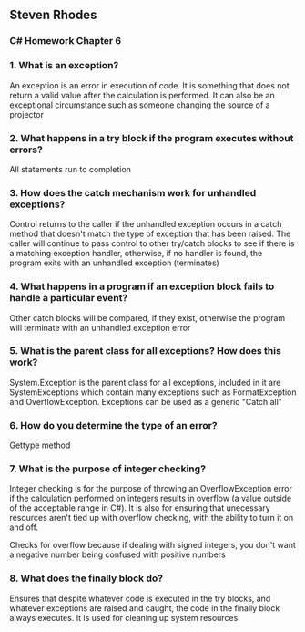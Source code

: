 ## Steven Rhodes
### C# Homework Chapter 6

### 1. What is an exception?
An exception is an error in execution of code. It is something that does not return a valid value after the calculation is performed. It can also be an exceptional circumstance such as someone changing the source of a projector

### 2. What happens in a try block if the program executes without errors?
All statements run to completion

### 3. How does the catch mechanism work for unhandled exceptions?
Control returns to the caller if the unhandled exception occurs in a catch method that doesn't match the type of exception that has been raised. The caller will continue to pass control to other try/catch blocks to see if there is a matching exception handler, otherwise, if no handler is found, the program exits with an unhandled exception (terminates)

### 4. What happens in a program if an exception block fails to handle a particular event?
Other catch blocks will be compared, if they exist, otherwise the program will terminate with an unhandled exception error

### 5. What is the parent class for all exceptions? How does this work?
System.Exception is the parent class for all exceptions, included in it are SystemExceptions which contain many exceptions such as FormatException and OverflowException. Exceptions can be used as a generic "Catch all"

### 6. How do you determine the type of an error?
Gettype method

### 7. What is the purpose of integer checking?
Integer checking is for the purpose of throwing an OverflowException error if the calculation performed on integers results in overflow (a value outside of the acceptable range in C#). It is also for ensuring that unecessary resources aren't tied up with overflow checking, with the ability to turn it on and off.

Checks for overflow because if dealing with signed integers, you don't want a negative number being confused with positive numbers


### 8. What does the finally block do?
Ensures that despite whatever code is executed in the try blocks, and whatever exceptions are raised and caught, the code in the finally block always executes. It is used for cleaning up system resources